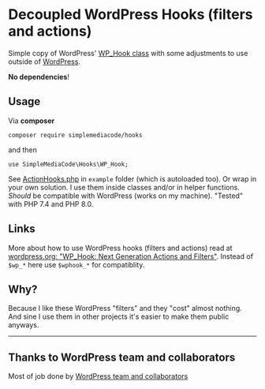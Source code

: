 # Decoupled WordPress Hooks (filters and actions)

Simple copy of WordPress' [WP_Hook class](https://github.com/WordPress/WordPress/blob/3cee52b3622cd6eab054db09074f220270a09243/wp-includes/class-wp-hook.php) with some adjustments to use outside of [WordPress](https://wordpress.org).

**No dependencies**!

## Usage

Via **composer**

`composer require simplemediacode/hooks`

and then

`use SimpleMediaCode\Hooks\WP_Hook;`

See [ActionHooks.php](./example/ActionHooks.php) in `example` folder (which is autoloaded too). Or wrap in your own solution. 
I use them inside classes and/or in helper functions.
_Should_ be compatible with WordPress (works on my machine). "Tested" with PHP 7.4 and PHP 8.0.

## Links

More about how to use WordPress hooks (filters and actions) read at [wordpress.org: "WP_Hook: Next Generation Actions and Filters"](https://make.wordpress.org/core/2016/09/08/wp_hook-next-generation-actions-and-filters/). Instead of `$wp_*` here use `$wphook_*` for compatiblity.
## Why?

Because I like these WordPress "filters" and they "cost" almost nothing. And sine I use them in other projects it's easier to make them public anyways.

---

## Thanks to WordPress team and collaborators

Most of job done by [WordPress team and collaborators](https://github.com/WordPress/WordPress)
